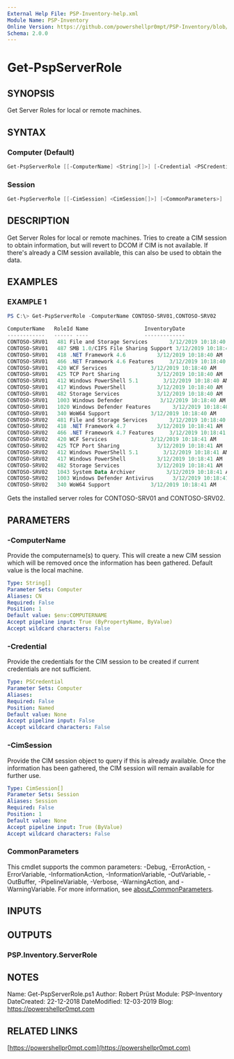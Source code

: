 ```yaml
---
External Help File: PSP-Inventory-help.xml
Module Name: PSP-Inventory
Online Version: https://github.com/powershellpr0mpt/PSP-Inventory/blob/master/docs/Get-PspServerRole.md
Schema: 2.0.0
---
```


# Get-PspServerRole

## SYNOPSIS

Get Server Roles for local or remote machines.

## SYNTAX

### Computer (Default)

```powershell
Get-PspServerRole [[-ComputerName] <String[]>] [-Credential <PSCredential>] [<CommonParameters>]
```

### Session

```powershell
Get-PspServerRole [[-CimSession] <CimSession[]>] [<CommonParameters>]
```

## DESCRIPTION

Get Server Roles for local or remote machines.
Tries to create a CIM session to obtain information, but will revert to DCOM if CIM is not available.
If there's already a CIM session available, this can also be used to obtain the data.

## EXAMPLES

### EXAMPLE 1

```powershell
PS C:\> Get-PspServerRole -ComputerName CONTOSO-SRV01,CONTOSO-SRV02

ComputerName   RoleId Name                  InventoryDate
------------   ------ ----                  -------------
CONTOSO-SRV01   481 File and Storage Services       3/12/2019 10:18:40 AM
CONTOSO-SRV01   487 SMB 1.0/CIFS File Sharing Support 3/12/2019 10:18:40 AM
CONTOSO-SRV01   418 .NET Framework 4.6          3/12/2019 10:18:40 AM
CONTOSO-SRV01   466 .NET Framework 4.6 Features     3/12/2019 10:18:40 AM
CONTOSO-SRV01   420 WCF Services              3/12/2019 10:18:40 AM
CONTOSO-SRV01   425 TCP Port Sharing            3/12/2019 10:18:40 AM
CONTOSO-SRV01   412 Windows PowerShell 5.1        3/12/2019 10:18:40 AM
CONTOSO-SRV01   417 Windows PowerShell          3/12/2019 10:18:40 AM
CONTOSO-SRV01   482 Storage Services            3/12/2019 10:18:40 AM
CONTOSO-SRV01   1003 Windows Defender            3/12/2019 10:18:40 AM
CONTOSO-SRV01   1020 Windows Defender Features       3/12/2019 10:18:40 AM
CONTOSO-SRV01   340 WoW64 Support             3/12/2019 10:18:40 AM
CONTOSO-SRV02   481 File and Storage Services       3/12/2019 10:18:40 AM
CONTOSO-SRV02   418 .NET Framework 4.7          3/12/2019 10:18:41 AM
CONTOSO-SRV02   466 .NET Framework 4.7 Features     3/12/2019 10:18:41 AM
CONTOSO-SRV02   420 WCF Services              3/12/2019 10:18:41 AM
CONTOSO-SRV02   425 TCP Port Sharing            3/12/2019 10:18:41 AM
CONTOSO-SRV02   412 Windows PowerShell 5.1        3/12/2019 10:18:41 AM
CONTOSO-SRV02   417 Windows PowerShell          3/12/2019 10:18:41 AM
CONTOSO-SRV02   482 Storage Services            3/12/2019 10:18:41 AM
CONTOSO-SRV02   1043 System Data Archiver          3/12/2019 10:18:41 AM
CONTOSO-SRV02   1003 Windows Defender Antivirus      3/12/2019 10:18:41 AM
CONTOSO-SRV02   340 WoW64 Support             3/12/2019 10:18:41 AM
```

Gets the installed server roles for CONTOSO-SRV01 and CONTOSO-SRV02.

## PARAMETERS

### -ComputerName

Provide the computername(s) to query.
This will create a new CIM session which will be removed once the information has been gathered.
Default value is the local machine.

```yaml
Type: String[]
Parameter Sets: Computer
Aliases: CN
Required: False
Position: 1
Default value: $env:COMPUTERNAME
Accept pipeline input: True (ByPropertyName, ByValue)
Accept wildcard characters: False
```

### -Credential

Provide the credentials for the CIM session to be created if current credentials are not sufficient.

```yaml
Type: PSCredential
Parameter Sets: Computer
Aliases:
Required: False
Position: Named
Default value: None
Accept pipeline input: False
Accept wildcard characters: False
```

### -CimSession

Provide the CIM session object to query if this is already available.
Once the information has been gathered, the CIM session will remain available for further use.

```yaml
Type: CimSession[]
Parameter Sets: Session
Aliases: Session
Required: False
Position: 1
Default value: None
Accept pipeline input: True (ByValue)
Accept wildcard characters: False
```

### CommonParameters

This cmdlet supports the common parameters:
-Debug, -ErrorAction, -ErrorVariable, -InformationAction, -InformationVariable, -OutVariable, -OutBuffer, -PipelineVariable, -Verbose, -WarningAction, and -WarningVariable.
For more information, see [about_CommonParameters](http://go.microsoft.com/fwlink/?LinkID=113216).

## INPUTS

## OUTPUTS

### PSP.Inventory.ServerRole

## NOTES

Name: Get-PspServerRole.ps1
Author: Robert Prüst
Module: PSP-Inventory
DateCreated: 22-12-2018
DateModified: 12-03-2019
Blog: https://powershellpr0mpt.com

## RELATED LINKS

[https://powershellpr0mpt.com](https://powershellpr0mpt.com)